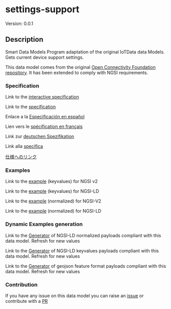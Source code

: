 # settings-support
Version: 0.0.1

## Description 

Smart Data Models Program adaptation of the original IoTData data Models. Gets current device support settings.

This data model comes from the original [Open Connectivity Foundation repository](https://github.com/openconnectivityfoundation/IoTDataModels). It has been extended to comply with NGSI requirements.
### Specification

Link to the [interactive specification](https://swagger.lab.fiware.org/?url=https://smart-data-models.github.io/dataModel.OCF/settings-support/swagger.yaml)

Link to the [specification](https://github.com/smart-data-models/dataModel.OCF/blob/master/settings-support/doc/spec.md)

Enlace a la [Especificación en español](https://github.com/smart-data-models/dataModel.OCF/blob/master/settings-support/doc/spec_ES.md)

Lien vers le [spécification en français](https://github.com/smart-data-models/dataModel.OCF/blob/master/settings-support/doc/spec_FR.md)

Link zur [deutschen Spezifikation](https://github.com/smart-data-models/dataModel.OCF/blob/master/settings-support/doc/spec_DE.md)

Link alla [specifica](https://github.com/smart-data-models/dataModel.OCF/blob/master/settings-support/doc/spec_IT.md)

[仕様へのリンク](https://github.com/smart-data-models/dataModel.OCF/blob/master/settings-support/doc/spec_JA.md)
### Examples

Link to the [example](https://smart-data-models.github.io/dataModel.OCF/settings-support/examples/example.json) (keyvalues) for NGSI v2

Link to the [example](https://smart-data-models.github.io/dataModel.OCF/settings-support/examples/example.jsonld) (keyvalues) for NGSI-LD

Link to the [example](https://smart-data-models.github.io/dataModel.OCF/settings-support/examples/example-normalized.json) (normalized) for NGSI-V2

Link to the [example](https://smart-data-models.github.io/dataModel.OCF/settings-support/examples/example-normalized.jsonld) (normalized) for NGSI-LD
### Dynamic Examples generation

Link to the [Generator](https://smartdatamodels.org/extra/ngsi-ld_generator.php?schemaUrl=https://raw.githubusercontent.com/smart-data-models/dataModel.OCF/master/settings-support/schema.json&email=info@smartdatamodels.org) of NGSI-LD normalized payloads compliant with this data model. Refresh for new values

Link to the [Generator](https://smartdatamodels.org/extra/ngsi-ld_generator_keyvalues.php?schemaUrl=https://raw.githubusercontent.com/smart-data-models/dataModel.OCF/master/settings-support/schema.json&email=info@smartdatamodels.org) of NGSI-LD keyvalues payloads compliant with this data model. Refresh for new values

Link to the [Generator](https://smartdatamodels.org/extra/geojson_features_generator.php?schemaUrl=https://raw.githubusercontent.com/smart-data-models/dataModel.OCF/master/settings-support/schema.json&email=info@smartdatamodels.org) of geojson feature format payloads compliant with this data model. Refresh for new values
### Contribution

 If you have any issue on this data model you can raise an [issue](https://github.com/smart-data-models/dataModel.OCF/issues)  or contribute with a [PR](https://github.com/smart-data-models/dataModel.OCF/pulls)